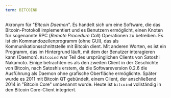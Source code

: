 ```yaml
---
term: BITCOIND
---
```


Akronym für "*Bitcoin Daemon*". Es handelt sich um eine Software, die das Bitcoin-Protokoll implementiert und es Benutzern ermöglicht, einen Knoten für sogenannte RPC (*Remote Procedure Call*) Operationen zu betreiben. Es ist ein Kommandozeilenprogramm (ohne GUI), das als Kommunikationsschnittstelle mit Bitcoin dient. Mit anderen Worten, es ist ein Programm, das im Hintergrund läuft, mit dem der Benutzer interagieren kann (Daemon). `Bitcoind` war Teil des ursprünglichen Clients von Satoshi Nakamoto. Einige betrachten es als den zweiten Client in der Geschichte von Bitcoin, nach Satoshis erstem, da die Softwareversion 0.2.6 die Ausführung als Daemon ohne grafische Oberfläche ermöglichte. Später wurde es 2011 mit Bitcoin QT gebündelt, einem Client, der anschließend 2014 in "Bitcoin Core" umbenannt wurde. Heute ist `bitcoind` vollständig in den Bitcoin Core-Client integriert.